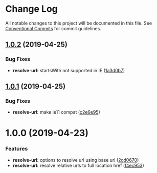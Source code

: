 # Change Log

All notable changes to this project will be documented in this file.
See [Conventional Commits](https://conventionalcommits.org) for commit guidelines.

## [1.0.2](https://github.com/Availity/sdk-js/compare/@availity/resolve-url@1.0.1...@availity/resolve-url@1.0.2) (2019-04-25)


### Bug Fixes

* **resolve-url:** startsWith not supported in IE ([1a3d0b7](https://github.com/Availity/sdk-js/commit/1a3d0b7))





## [1.0.1](https://github.com/Availity/sdk-js/compare/@availity/resolve-url@1.0.0...@availity/resolve-url@1.0.1) (2019-04-25)


### Bug Fixes

* **resolve-url:** make ie11 compat ([c2e6e95](https://github.com/Availity/sdk-js/commit/c2e6e95))





# 1.0.0 (2019-04-23)


### Features

* **resolve-url:** options to resolve url using base url ([2cd0670](https://github.com/Availity/sdk-js/commit/2cd0670))
* **resolve-url:** resolve relative urls to full location href ([f4ec953](https://github.com/Availity/sdk-js/commit/f4ec953))
